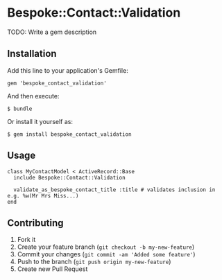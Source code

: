 # Bespoke::Contact::Validation

TODO: Write a gem description

## Installation

Add this line to your application's Gemfile:

    gem 'bespoke_contact_validation'

And then execute:

    $ bundle

Or install it yourself as:

    $ gem install bespoke_contact_validation

## Usage

    class MyContactModel < ActiveRecord::Base
      include Bespoke::Contact::Validation

      validate_as_bespoke_contact_title :title # validates inclusion in e.g. %w(Mr Mrs Miss...)
    end

## Contributing

1. Fork it
2. Create your feature branch (`git checkout -b my-new-feature`)
3. Commit your changes (`git commit -am 'Added some feature'`)
4. Push to the branch (`git push origin my-new-feature`)
5. Create new Pull Request
